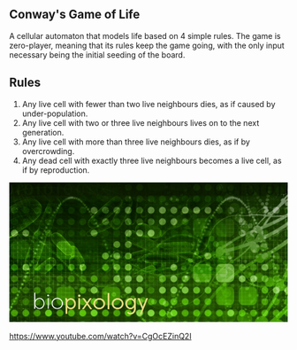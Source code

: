 Conway's Game of Life
---------------------
A cellular automaton that models life based on 4 simple rules. The game is zero-player, meaning that its rules keep the game going, with the only input necessary being the initial seeding of the board.


Rules
-----

 1. Any live cell with fewer than two live neighbours dies, as if caused by under-population.
 2. Any live cell with two or three live neighbours lives on to the next generation.
 3. Any live cell with more than three live neighbours dies, as if by overcrowding.
 4. Any dead cell with exactly three live neighbours becomes a live cell, as if by reproduction.

![Example Image](../project_images/cover.jpg?raw=true "Example Image")

https://www.youtube.com/watch?v=CgOcEZinQ2I
